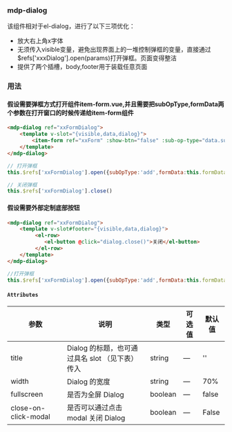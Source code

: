 ### mdp-dialog
该组件相对于el-dialog，进行了以下三项优化：
- 放大右上角x字体
- 无须传入visible变量，避免出现界面上的一堆控制弹框的变量，直接通过$refs['xxxDialog'].open(params)打开弹框。页面变得整洁
- 提供了两个插槽，body,footer用于装载任意页面

### 用法

#### 假设需要弹框方式打开组件item-form.vue,并且需要把subOpType,formData两个参数在打开窗口的时候传递给item-form组件  
```html 
<mdp-dialog ref="xxFormDialog">
    <template v-slot="{visible,data,dialog}">
        <item-form ref="xxForm" :show-btn="false" :sub-op-type="data.subOpType" :form-data="data.formData" :visible="visible" :parent-op-type="currOpType" @close="dialog.close()" @submit="afterFormSubmit"></item-form>
    </template>
</mdp-dialog>
```
```js 
// 打开弹框
this.$refs['xxFormDialog'].open({subOpType:'add',formData:this.formData})

// 关闭弹框
this.$refs['xxFormDialog'].close()
```

#### 假设需要外部定制底部按钮
```html 
<mdp-dialog ref="xxFormDialog"> 
    <template v-slot#footer="{visible,data,dialog}">
         <el-row>
            <el-button @click="dialog.close()">关闭</el-button> 
         </el-row>
    </template>
</mdp-dialog>
```
```js 
//打开弹框
this.$refs['xxFormDialog'].open({subOpType:'add',formData:this.formData})
```



#### `Attributes`

| 参数                 | 说明                                            | 类型    | 可选值 | 默认值 |
| -------------------- | ----------------------------------------------- | ------- | ------ | ------ |
| title                | Dialog 的标题，也可通过具名 slot （见下表）传入 | string  | —      | ''     |
| width                | Dialog 的宽度                                   | string  | —      | 70%    |
| fullscreen           | 是否为全屏 Dialog                               | boolean | —      | false  |
| close-on-click-modal | 是否可以通过点击 modal 关闭 Dialog              | boolean | —      | False  |



